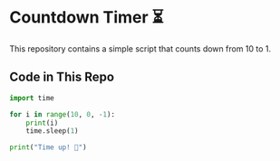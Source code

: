 # Countdown Timer ⏳  

This repository contains a simple script that counts down from 10 to 1.  

## Code in This Repo  
```python
import time  

for i in range(10, 0, -1):  
    print(i)  
    time.sleep(1)  

print("Time up! 🚀")
